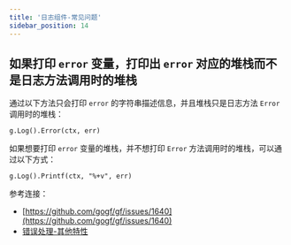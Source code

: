 ```yaml
---
title: '日志组件-常见问题'
sidebar_position: 14
---
```


## 如果打印 `error` 变量，打印出 `error` 对应的堆栈而不是日志方法调用时的堆栈

通过以下方法只会打印 `error` 的字符串描述信息，并且堆栈只是日志方法 `Error` 调用时的堆栈：

```
g.Log().Error(ctx, err)
```

如果想要打印 `error` 变量的堆栈，并不想打印 `Error` 方法调用时的堆栈，可以通过以下方式：

```
g.Log().Printf(ctx, "%+v", err)
```

参考连接：

- [https://github.com/gogf/gf/issues/1640](https://github.com/gogf/gf/issues/1640)
- [错误处理-其他特性](output/goframe-v2.0-md/核心组件-重点/错误处理/错误处理-其他特性)